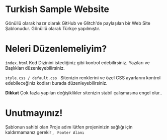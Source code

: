 # Turkish Sample Website 

Gönüllü olarak hazır olarak GitHub ve Glitch'de paylaşılan bir Web Site Şablonudur. Gönüllü olarak Türkçe yapılmıştır.

# Neleri Düzenlemeliyim?

<code>index.html</code> Kod Dizinini istediğiniz gibi kontrol edebilirsiniz. Yazıları ve Başlıkları düzenleyebilirsiniz.

<code>style.css / default.css </code> Sitenizin renklerini ve özel CSS ayarlarını kontrol edebileceğiniz kodları burada düzenleyebilirsiniz. 

**Dikkat** Çok fazla yapılan değişiklikler sitenizin stabil çalışmasına engel olur..

# Unutmayınız!

Şablonun sahibi olan Proje adını lütfen projeninizin sağlığı için kaldırmamanız gerekir , <code> Footer Alanı </code> 
